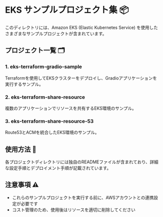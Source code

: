 # EKS サンプルプロジェクト集 📦

このディレクトリには、Amazon EKS (Elastic Kubernetes Service) を使用したさまざまなサンプルプロジェクトが含まれています。

## プロジェクト一覧 🗂️

### 1. eks-terraform-gradio-sample
Terraformを使用してEKSクラスターをデプロイし、Gradioアプリケーションを実行するサンプル。

### 2. eks-terraform-share-resource
複数のアプリケーションでリソースを共有するEKS環境のサンプル。

### 3. eks-terraform-share-resource-53
Route53とACMを統合したEKS環境のサンプル。

## 使用方法 🚀

各プロジェクトディレクトリには独自のREADMEファイルが含まれており、詳細な設定手順とデプロイメント手順が記載されています。

## 注意事項 ⚠️

- これらのサンプルプロジェクトを実行する前に、AWSアカウントとの連携設定が必要です
- コスト管理のため、使用後はリソースを適切に削除してください
